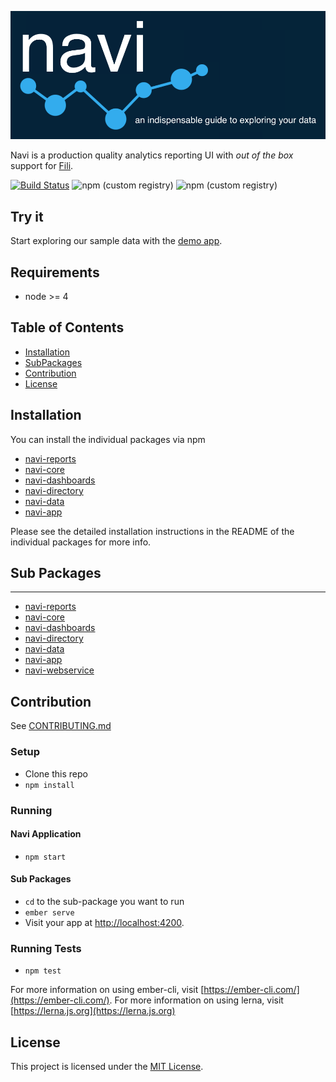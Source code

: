 ![navi-banner](assets/navi-banner.png)

Navi is a production quality analytics reporting UI with _out of the box_ support for [Fili](http://fili.io/).

[![Build Status](https://travis-ci.org/yahoo/navi.svg?branch=master)](https://travis-ci.com/github/yahoo/navi)
![npm (custom registry)](https://img.shields.io/npm/v/navi-app/latest)
![npm (custom registry)](https://img.shields.io/npm/v/navi-app/canary)

## Try it

Start exploring our sample data with the [demo app](https://yahoo.github.io/navi).

## Requirements

- node >= 4

## Table of Contents

- [Installation](https://github.com/yahoo/navi#Installation)
- [SubPackages](https://github.com/yahoo/navi#SubPacakages)
- [Contribution](https://github.com/yahoo/navi#Contribution)
- [License](https://github.com/yahoo/navi#License)

## Installation

You can install the individual packages via npm

- [navi-reports](https://www.npmjs.com/package/navi-reports)
- [navi-core](https://www.npmjs.com/package/navi-core)
- [navi-dashboards](https://www.npmjs.com/package/navi-dashboards)
- [navi-directory](https://www.npmjs.com/package/navi-directory)
- [navi-data](https://www.npmjs.com/package/navi-data)
- [navi-app](https://www.npmjs.com/package/navi-app) 

Please see the detailed installation instructions in the README of the individual packages for more info.

## Sub Packages

---

- [navi-reports](https://github.com/yahoo/navi/tree/master/packages/reports)
- [navi-core](https://github.com/yahoo/navi/tree/master/packages/core)
- [navi-dashboards](https://github.com/yahoo/navi/tree/master/packages/dashboards)
- [navi-directory](https://github.com/yahoo/navi/tree/master/packages/directory)
- [navi-data](https://github.com/yahoo/navi/tree/master/packages/data)
- [navi-app](https://github.com/yahoo/navi/tree/master/packages/app)
- [navi-webservice](https://github.com/yahoo/navi/tree/master/packages/webservice)

## Contribution

See [CONTRIBUTING.md](https://github.com/yahoo/navi/blob/master/CONTRIBUTING.md)

### Setup

- Clone this repo
- `npm install`

### Running

#### Navi Application

- `npm start`

#### Sub Packages

- `cd` to the sub-package you want to run
- `ember serve`
- Visit your app at [http://localhost:4200](http://localhost:4200).

### Running Tests

- `npm test`

For more information on using ember-cli, visit [https://ember-cli.com/](https://ember-cli.com/).
For more information on using lerna, visit [https://lerna.js.org](https://lerna.js.org)

## License

This project is licensed under the [MIT License](LICENSE.md).
